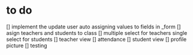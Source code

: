# to do

[] implement the update user auto assigning values to fields in _form
[] asign teachers and students to class
[] multiple select for teachers single select for students
[] teacher view
[] attendance
[] student view
[] profile picture
[] testing